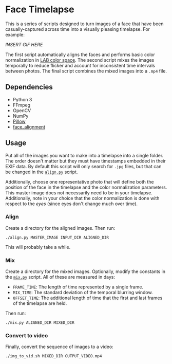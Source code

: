 # Face Timelapse

This is a series of scripts designed to turn images of a face that have been casually-captured across time into a visually pleasing timelapse. For example:

*INSERT GIF HERE*

The first script automatically aligns the faces and performs basic color normalization in [LAB color space](https://en.wikipedia.org/wiki/CIELAB_color_space).
The second script mixes the images temporally to reduce flicker and account for inconsistent time intervals between photos.
The final script combines the mixed images into a ```.mp4``` file.

## Dependencies

- Python 3
- FFmpeg
- OpenCV
- NumPy
- [Pillow](https://pillow.readthedocs.io)
- [face_alignment](https://github.com/1adrianb/face-alignment)

## Usage

Put all of the images you want to make into a timelapse into a single folder.
The order doesn't matter but they must have timestamps embedded in their EXIF data.
By default this script will only search for ```.jpg``` files, but that can be changed in the [```align.py```](https://github.com/sportdeath/face_timelapse/blob/master/align.py) script.

Additionally, choose one representative photo that will define both the position of the face in the timelapse and the color normalization parameters.
This master image does not necessarily need to be in your timelapse.
Additionally, note in your choice that the color normalization is done with respect to the *eyes* (since eyes don't change much over time).

### Align

Create a directory for the aligned images. Then run:

    ./align.py MASTER_IMAGE INPUT_DIR ALIGNED_DIR

This will probably take a while.

### Mix

Create a directory for the mixed images.
Optionally, modify the constants in the [```mix.py```](https://github.com/sportdeath/face_timelapse/blob/master/mix.py) script.
All of these are measured in days:

- ```FRAME_TIME```: The length of time represented by a single frame.
- ```MIX_TIME```: The standard deviation of the temporal blurring window.
- ```OFFSET_TIME```: The additional length of time that the first and last frames of the timelapse are held.

Then run:

    ./mix.py ALIGNED_DIR MIXED_DIR

### Convert to video

Finally, convert the sequence of images to a video:

    ./img_to_vid.sh MIXED_DIR OUTPUT_VIDEO.mp4
